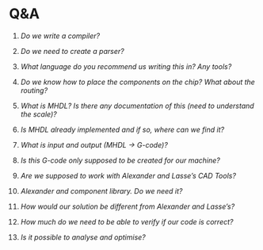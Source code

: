 # Q&A
1. *Do we write a compiler?*

        

2. *Do we need to create a parser?*

        

3. *What language do you recommend us writing this in? Any tools?*

        

4. *Do we know how to place the components on the chip? What about the routing?*

        

5. *What is MHDL? Is there any documentation of this (need to understand the scale)?*

        

6. *Is MHDL already implemented and if so, where can we find it?*

        

7. *What is input and output (MHDL -> G-code)?*

        

8. *Is this G-code only supposed to be created for our machine?*

        

9. *Are we supposed to work with Alexander and Lasse’s CAD Tools?*

        

10. *Alexander and component library. Do we need it?*

        

11. *How would our solution be different from Alexander and Lasse’s?*

        

12. *How much do we need to be able to verify if our code is correct?*

        

13. *Is it possible to analyse and optimise?*

        

